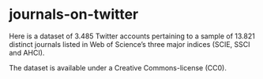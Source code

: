 # journals-on-twitter

Here is a dataset of 3.485 Twitter accounts pertaining to a sample of 13.821 distinct journals listed in Web of Science’s three major indices (SCIE, SSCI and AHCI).

The dataset is available under a Creative Commons-license (CC0).
